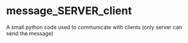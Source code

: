 # message_SERVER_client
A small python code used to communicate with clients (only server can send the message)
